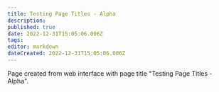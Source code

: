 ```yaml
---
title: Testing Page Titles - Alpha
description: 
published: true
date: 2022-12-31T15:05:06.006Z
tags: 
editor: markdown
dateCreated: 2022-12-31T15:05:06.006Z
---
```


Page created from web interface with page title "Testing Page Titles - Alpha".